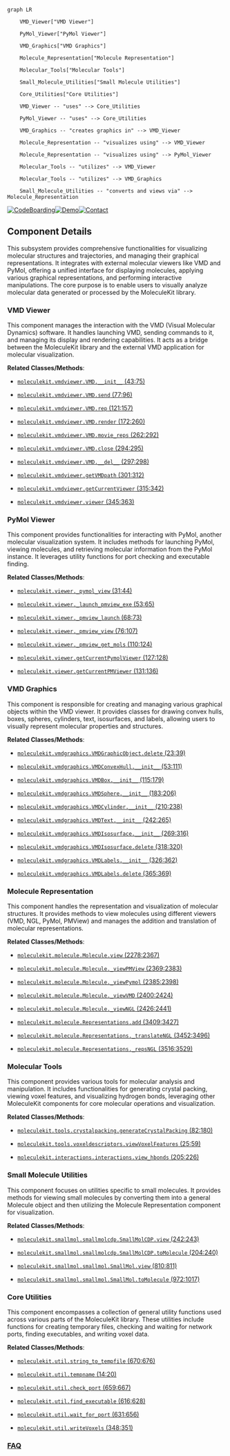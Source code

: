 ```mermaid

graph LR

    VMD_Viewer["VMD Viewer"]

    PyMol_Viewer["PyMol Viewer"]

    VMD_Graphics["VMD Graphics"]

    Molecule_Representation["Molecule Representation"]

    Molecular_Tools["Molecular Tools"]

    Small_Molecule_Utilities["Small Molecule Utilities"]

    Core_Utilities["Core Utilities"]

    VMD_Viewer -- "uses" --> Core_Utilities

    PyMol_Viewer -- "uses" --> Core_Utilities

    VMD_Graphics -- "creates graphics in" --> VMD_Viewer

    Molecule_Representation -- "visualizes using" --> VMD_Viewer

    Molecule_Representation -- "visualizes using" --> PyMol_Viewer

    Molecular_Tools -- "utilizes" --> VMD_Viewer

    Molecular_Tools -- "utilizes" --> VMD_Graphics

    Small_Molecule_Utilities -- "converts and views via" --> Molecule_Representation

```

[![CodeBoarding](https://img.shields.io/badge/Generated%20by-CodeBoarding-9cf?style=flat-square)](https://github.com/CodeBoarding/GeneratedOnBoardings)[![Demo](https://img.shields.io/badge/Try%20our-Demo-blue?style=flat-square)](https://www.codeboarding.org/demo)[![Contact](https://img.shields.io/badge/Contact%20us%20-%20contact@codeboarding.org-lightgrey?style=flat-square)](mailto:contact@codeboarding.org)



## Component Details



This subsystem provides comprehensive functionalities for visualizing molecular structures and trajectories, and managing their graphical representations. It integrates with external molecular viewers like VMD and PyMol, offering a unified interface for displaying molecules, applying various graphical representations, and performing interactive manipulations. The core purpose is to enable users to visually analyze molecular data generated or processed by the MoleculeKit library.



### VMD Viewer

This component manages the interaction with the VMD (Visual Molecular Dynamics) software. It handles launching VMD, sending commands to it, and managing its display and rendering capabilities. It acts as a bridge between the MoleculeKit library and the external VMD application for molecular visualization.





**Related Classes/Methods**:



- <a href="https://github.com/Acellera/moleculekit/blob/master/moleculekit/vmdviewer.py#L43-L75" target="_blank" rel="noopener noreferrer">`moleculekit.vmdviewer.VMD.__init__` (43:75)</a>

- <a href="https://github.com/Acellera/moleculekit/blob/master/moleculekit/vmdviewer.py#L77-L96" target="_blank" rel="noopener noreferrer">`moleculekit.vmdviewer.VMD.send` (77:96)</a>

- <a href="https://github.com/Acellera/moleculekit/blob/master/moleculekit/vmdviewer.py#L121-L157" target="_blank" rel="noopener noreferrer">`moleculekit.vmdviewer.VMD.rep` (121:157)</a>

- <a href="https://github.com/Acellera/moleculekit/blob/master/moleculekit/vmdviewer.py#L172-L260" target="_blank" rel="noopener noreferrer">`moleculekit.vmdviewer.VMD.render` (172:260)</a>

- <a href="https://github.com/Acellera/moleculekit/blob/master/moleculekit/vmdviewer.py#L262-L292" target="_blank" rel="noopener noreferrer">`moleculekit.vmdviewer.VMD.movie_reps` (262:292)</a>

- <a href="https://github.com/Acellera/moleculekit/blob/master/moleculekit/vmdviewer.py#L294-L295" target="_blank" rel="noopener noreferrer">`moleculekit.vmdviewer.VMD.close` (294:295)</a>

- <a href="https://github.com/Acellera/moleculekit/blob/master/moleculekit/vmdviewer.py#L297-L298" target="_blank" rel="noopener noreferrer">`moleculekit.vmdviewer.VMD.__del__` (297:298)</a>

- <a href="https://github.com/Acellera/moleculekit/blob/master/moleculekit/vmdviewer.py#L301-L312" target="_blank" rel="noopener noreferrer">`moleculekit.vmdviewer.getVMDpath` (301:312)</a>

- <a href="https://github.com/Acellera/moleculekit/blob/master/moleculekit/vmdviewer.py#L315-L342" target="_blank" rel="noopener noreferrer">`moleculekit.vmdviewer.getCurrentViewer` (315:342)</a>

- <a href="https://github.com/Acellera/moleculekit/blob/master/moleculekit/vmdviewer.py#L345-L363" target="_blank" rel="noopener noreferrer">`moleculekit.vmdviewer.viewer` (345:363)</a>





### PyMol Viewer

This component provides functionalities for interacting with PyMol, another molecular visualization system. It includes methods for launching PyMol, viewing molecules, and retrieving molecular information from the PyMol instance. It leverages utility functions for port checking and executable finding.





**Related Classes/Methods**:



- <a href="https://github.com/Acellera/moleculekit/blob/master/moleculekit/viewer.py#L31-L44" target="_blank" rel="noopener noreferrer">`moleculekit.viewer._pymol_view` (31:44)</a>

- <a href="https://github.com/Acellera/moleculekit/blob/master/moleculekit/viewer.py#L53-L65" target="_blank" rel="noopener noreferrer">`moleculekit.viewer._launch_pmview_exe` (53:65)</a>

- <a href="https://github.com/Acellera/moleculekit/blob/master/moleculekit/viewer.py#L68-L73" target="_blank" rel="noopener noreferrer">`moleculekit.viewer._pmview_launch` (68:73)</a>

- <a href="https://github.com/Acellera/moleculekit/blob/master/moleculekit/viewer.py#L76-L107" target="_blank" rel="noopener noreferrer">`moleculekit.viewer._pmview_view` (76:107)</a>

- <a href="https://github.com/Acellera/moleculekit/blob/master/moleculekit/viewer.py#L110-L124" target="_blank" rel="noopener noreferrer">`moleculekit.viewer._pmview_get_mols` (110:124)</a>

- <a href="https://github.com/Acellera/moleculekit/blob/master/moleculekit/viewer.py#L127-L128" target="_blank" rel="noopener noreferrer">`moleculekit.viewer.getCurrentPymolViewer` (127:128)</a>

- <a href="https://github.com/Acellera/moleculekit/blob/master/moleculekit/viewer.py#L131-L136" target="_blank" rel="noopener noreferrer">`moleculekit.viewer.getCurrentPMViewer` (131:136)</a>





### VMD Graphics

This component is responsible for creating and managing various graphical objects within the VMD viewer. It provides classes for drawing convex hulls, boxes, spheres, cylinders, text, isosurfaces, and labels, allowing users to visually represent molecular properties and structures.





**Related Classes/Methods**:



- <a href="https://github.com/Acellera/moleculekit/blob/master/moleculekit/vmdgraphics.py#L23-L39" target="_blank" rel="noopener noreferrer">`moleculekit.vmdgraphics.VMDGraphicObject.delete` (23:39)</a>

- <a href="https://github.com/Acellera/moleculekit/blob/master/moleculekit/vmdgraphics.py#L53-L111" target="_blank" rel="noopener noreferrer">`moleculekit.vmdgraphics.VMDConvexHull.__init__` (53:111)</a>

- <a href="https://github.com/Acellera/moleculekit/blob/master/moleculekit/vmdgraphics.py#L115-L179" target="_blank" rel="noopener noreferrer">`moleculekit.vmdgraphics.VMDBox.__init__` (115:179)</a>

- <a href="https://github.com/Acellera/moleculekit/blob/master/moleculekit/vmdgraphics.py#L183-L206" target="_blank" rel="noopener noreferrer">`moleculekit.vmdgraphics.VMDSphere.__init__` (183:206)</a>

- <a href="https://github.com/Acellera/moleculekit/blob/master/moleculekit/vmdgraphics.py#L210-L238" target="_blank" rel="noopener noreferrer">`moleculekit.vmdgraphics.VMDCylinder.__init__` (210:238)</a>

- <a href="https://github.com/Acellera/moleculekit/blob/master/moleculekit/vmdgraphics.py#L242-L265" target="_blank" rel="noopener noreferrer">`moleculekit.vmdgraphics.VMDText.__init__` (242:265)</a>

- <a href="https://github.com/Acellera/moleculekit/blob/master/moleculekit/vmdgraphics.py#L269-L316" target="_blank" rel="noopener noreferrer">`moleculekit.vmdgraphics.VMDIsosurface.__init__` (269:316)</a>

- <a href="https://github.com/Acellera/moleculekit/blob/master/moleculekit/vmdgraphics.py#L318-L320" target="_blank" rel="noopener noreferrer">`moleculekit.vmdgraphics.VMDIsosurface.delete` (318:320)</a>

- <a href="https://github.com/Acellera/moleculekit/blob/master/moleculekit/vmdgraphics.py#L326-L362" target="_blank" rel="noopener noreferrer">`moleculekit.vmdgraphics.VMDLabels.__init__` (326:362)</a>

- <a href="https://github.com/Acellera/moleculekit/blob/master/moleculekit/vmdgraphics.py#L365-L369" target="_blank" rel="noopener noreferrer">`moleculekit.vmdgraphics.VMDLabels.delete` (365:369)</a>





### Molecule Representation

This component handles the representation and visualization of molecular structures. It provides methods to view molecules using different viewers (VMD, NGL, PyMol, PMView) and manages the addition and translation of molecular representations.





**Related Classes/Methods**:



- <a href="https://github.com/Acellera/moleculekit/blob/master/moleculekit/molecule.py#L2278-L2367" target="_blank" rel="noopener noreferrer">`moleculekit.molecule.Molecule.view` (2278:2367)</a>

- <a href="https://github.com/Acellera/moleculekit/blob/master/moleculekit/molecule.py#L2369-L2383" target="_blank" rel="noopener noreferrer">`moleculekit.molecule.Molecule._viewPMView` (2369:2383)</a>

- <a href="https://github.com/Acellera/moleculekit/blob/master/moleculekit/molecule.py#L2385-L2398" target="_blank" rel="noopener noreferrer">`moleculekit.molecule.Molecule._viewPymol` (2385:2398)</a>

- <a href="https://github.com/Acellera/moleculekit/blob/master/moleculekit/molecule.py#L2400-L2424" target="_blank" rel="noopener noreferrer">`moleculekit.molecule.Molecule._viewVMD` (2400:2424)</a>

- <a href="https://github.com/Acellera/moleculekit/blob/master/moleculekit/molecule.py#L2426-L2441" target="_blank" rel="noopener noreferrer">`moleculekit.molecule.Molecule._viewNGL` (2426:2441)</a>

- <a href="https://github.com/Acellera/moleculekit/blob/master/moleculekit/molecule.py#L3409-L3427" target="_blank" rel="noopener noreferrer">`moleculekit.molecule.Representations.add` (3409:3427)</a>

- <a href="https://github.com/Acellera/moleculekit/blob/master/moleculekit/molecule.py#L3452-L3496" target="_blank" rel="noopener noreferrer">`moleculekit.molecule.Representations._translateNGL` (3452:3496)</a>

- <a href="https://github.com/Acellera/moleculekit/blob/master/moleculekit/molecule.py#L3516-L3529" target="_blank" rel="noopener noreferrer">`moleculekit.molecule.Representations._repsNGL` (3516:3529)</a>





### Molecular Tools

This component provides various tools for molecular analysis and manipulation. It includes functionalities for generating crystal packing, viewing voxel features, and visualizing hydrogen bonds, leveraging other MoleculeKit components for core molecular operations and visualization.





**Related Classes/Methods**:



- <a href="https://github.com/Acellera/moleculekit/blob/master/moleculekit/tools/crystalpacking.py#L82-L180" target="_blank" rel="noopener noreferrer">`moleculekit.tools.crystalpacking.generateCrystalPacking` (82:180)</a>

- <a href="https://github.com/Acellera/moleculekit/blob/master/moleculekit/tools/voxeldescriptors.py#L25-L59" target="_blank" rel="noopener noreferrer">`moleculekit.tools.voxeldescriptors.viewVoxelFeatures` (25:59)</a>

- <a href="https://github.com/Acellera/moleculekit/blob/master/moleculekit/interactions/interactions.py#L205-L226" target="_blank" rel="noopener noreferrer">`moleculekit.interactions.interactions.view_hbonds` (205:226)</a>





### Small Molecule Utilities

This component focuses on utilities specific to small molecules. It provides methods for viewing small molecules by converting them into a general Molecule object and then utilizing the Molecule Representation component for visualization.





**Related Classes/Methods**:



- <a href="https://github.com/Acellera/moleculekit/blob/master/moleculekit/smallmol/smallmolcdp.py#L242-L243" target="_blank" rel="noopener noreferrer">`moleculekit.smallmol.smallmolcdp.SmallMolCDP.view` (242:243)</a>

- <a href="https://github.com/Acellera/moleculekit/blob/master/moleculekit/smallmol/smallmolcdp.py#L204-L240" target="_blank" rel="noopener noreferrer">`moleculekit.smallmol.smallmolcdp.SmallMolCDP.toMolecule` (204:240)</a>

- <a href="https://github.com/Acellera/moleculekit/blob/master/moleculekit/smallmol/smallmol.py#L810-L811" target="_blank" rel="noopener noreferrer">`moleculekit.smallmol.smallmol.SmallMol.view` (810:811)</a>

- <a href="https://github.com/Acellera/moleculekit/blob/master/moleculekit/smallmol/smallmol.py#L972-L1017" target="_blank" rel="noopener noreferrer">`moleculekit.smallmol.smallmol.SmallMol.toMolecule` (972:1017)</a>





### Core Utilities

This component encompasses a collection of general utility functions used across various parts of the MoleculeKit library. These utilities include functions for creating temporary files, checking and waiting for network ports, finding executables, and writing voxel data.





**Related Classes/Methods**:



- <a href="https://github.com/Acellera/moleculekit/blob/master/moleculekit/util.py#L670-L676" target="_blank" rel="noopener noreferrer">`moleculekit.util.string_to_tempfile` (670:676)</a>

- <a href="https://github.com/Acellera/moleculekit/blob/master/moleculekit/util.py#L14-L20" target="_blank" rel="noopener noreferrer">`moleculekit.util.tempname` (14:20)</a>

- <a href="https://github.com/Acellera/moleculekit/blob/master/moleculekit/util.py#L659-L667" target="_blank" rel="noopener noreferrer">`moleculekit.util.check_port` (659:667)</a>

- <a href="https://github.com/Acellera/moleculekit/blob/master/moleculekit/util.py#L616-L628" target="_blank" rel="noopener noreferrer">`moleculekit.util.find_executable` (616:628)</a>

- <a href="https://github.com/Acellera/moleculekit/blob/master/moleculekit/util.py#L631-L656" target="_blank" rel="noopener noreferrer">`moleculekit.util.wait_for_port` (631:656)</a>

- <a href="https://github.com/Acellera/moleculekit/blob/master/moleculekit/util.py#L348-L351" target="_blank" rel="noopener noreferrer">`moleculekit.util.writeVoxels` (348:351)</a>









### [FAQ](https://github.com/CodeBoarding/GeneratedOnBoardings/tree/main?tab=readme-ov-file#faq)